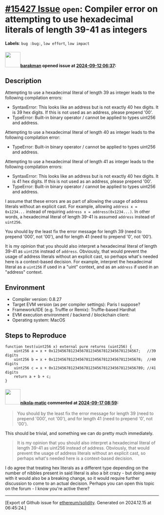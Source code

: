 # [\#15427 Issue](https://github.com/ethereum/solidity/issues/15427) `open`: Compiler error on attempting to use hexadecimal literals of length 39-41 as integers
**Labels**: `bug :bug:`, `low effort`, `low impact`


#### <img src="https://avatars.githubusercontent.com/u/7003246?v=4" width="50">[barakman](https://github.com/barakman) opened issue at [2024-09-12 06:37](https://github.com/ethereum/solidity/issues/15427):

## Description

Attempting to use a hexadecimal literal of length 39 as integer leads to the following compilation errors:
- SyntaxError: This looks like an address but is not exactly 40 hex digits. It is 39 hex digits. If this is not used as an address, please prepend '00'.
- TypeError: Built-in binary operator / cannot be applied to types uint256 and address.

Attempting to use a hexadecimal literal of length 40 as integer leads to the following compilation error:
- TypeError: Built-in binary operator / cannot be applied to types uint256 and address.

Attempting to use a hexadecimal literal of length 41 as integer leads to the following compilation errors:
- SyntaxError: This looks like an address but is not exactly 40 hex digits. It is 41 hex digits. If this is not used as an address, please prepend '00'.
- TypeError: Built-in binary operator / cannot be applied to types uint256 and address.

I assume that these errors are as part of allowing the usage of address literals without an explicit cast.
For example, allowing `address x = 0x1234...` instead of requiring `address x = address(0x1234...)`.
In other words, a hexadecimal literal of length 39-41 is assumed `address` instead of `uint256`.

You should by the least fix the error message for length 39 (need to prepend '000', not '00'), and for length 41 (need to prepend '0', not '00').

It is my opinion that you should also interpret a hexadecimal literal of length 39-41 as `uint256` instead of `address`.
Obviously, that would prevent the usage of address literals without an explicit cast, so perhaps what's needed here is a context-based decision.
For example, interpret the hexadecimal literal as a `uint256` if used in a "uint" context, and as an `address` if used in an "address" context.

## Environment

- Compiler version: 0.8.27
- Target EVM version (as per compiler settings): Paris I suppose?
- Framework/IDE (e.g. Truffle or Remix): Truffle-based Hardhat
- EVM execution environment / backend / blockchain client:
- Operating system: MacOS

## Steps to Reproduce

```solidity
function test(uint256 x) external pure returns (uint256) {
    uint256 a = x + 0x123456781234567812345678123456781234567;   //39 digits
    uint256 b = x + 0x1234567812345678123456781234567812345678;  //40 digits
    uint256 c = x + 0x12345678123456781234567812345678123456789; //41 digits
    return a + b + c;
}
```

#### <img src="https://avatars.githubusercontent.com/u/4415530?u=dc3db70e8fbd03f92ca81ee173d57774ce61084d&v=4" width="50">[nikola-matic](https://github.com/nikola-matic) commented at [2024-09-17 08:59](https://github.com/ethereum/solidity/issues/15427#issuecomment-2354943177):

> You should by the least fix the error message for length 39 (need to prepend '000', not '00'), and for length 41 (need to prepend '0', not '00').

This should be trivial, and something we can do pretty much immediately.

> It is my opinion that you should also interpret a hexadecimal literal of length 39-41 as uint256 instead of address.
Obviously, that would prevent the usage of address literals without an explicit cast, so perhaps what's needed here is a context-based decision.

I do agree that treating hex literals as a different type depending on the number of nibbles present in said literal is also a bit crazy - but doing away with it would also be a breaking change, so it would require further discussion to come to an actual decision. Perhaps you can open this topic on the forum - I know you're active there?


-------------------------------------------------------------------------------



[Export of Github issue for [ethereum/solidity](https://github.com/ethereum/solidity). Generated on 2024.12.15 at 06:45:24.]
